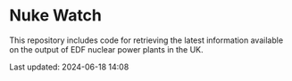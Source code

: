 # Nuke Watch

This repository includes code for retrieving the latest information available on the output of EDF nuclear power plants in the UK.

Last updated: 2024-06-18 14:08